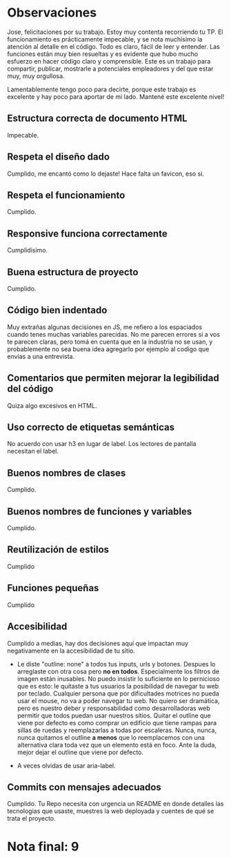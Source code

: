 # Observaciones

Jose, felicitaciones por su trabajo. Estoy muy contenta recorriendo tu TP. El funcionamiento es prácticamente impecable, y se nota muchísimo la atención al detalle en el código. Todo es claro, fácil de leer y entender. Las funciones están muy bien resueltas y es evidente que hubo mucho esfuerzo en hacer código claro y comprensible. Este es un trabajo para compartir, publicar, mostrarle a potenciales empleadores y del que estar muy, muy orgullosa. 

Lamentablemente tengo poco para decirte, porque este trabajo es excelente y hay poco para aportar de mi lado. Mantené este excelente nivel! 

## Estructura correcta de documento HTML

Impecable. 

## Respeta el diseño dado

Cumplido, me encantó como lo dejaste! Hace falta un favicon, eso si. 

## Respeta el funcionamiento

Cumplido.

## Responsive funciona correctamente

Cumplidisimo.

## Buena estructura de proyecto

Cumplido.

## Código bien indentado

Muy extrañas algunas decisiones en JS, me refiero a los espaciados cuando tenes muchas variables parecidas. No me parecen errores si a vos te parecen claras, pero tomá en cuenta que en la industria no se usan, y probablemente no sea buena idea agregarlo por ejemplo al codigo que envias a una entrevista. 

## Comentarios que permiten mejorar la legibilidad del código

Quiza algo excesivos en HTML. 

## Uso correcto de etiquetas semánticas

No acuerdo con usar h3 en lugar de label. Los lectores de pantalla necesitan el label. 

## Buenos nombres de clases

Cumplido. 

## Buenos nombres de funciones y variables

Cumplido. 

## Reutilización de estilos

Cumplido

## Funciones pequeñas

Cumplido

## Accesibilidad

Cumplido a medias, hay dos decisiones aquí que impactan muy negativamente en la accesibilidad de tu sitio. 

- Le diste "outline: none" a todos tus inputs, urls y botones. Despues lo arreglaste con otra cosa pero **no en todos**. Especialmente los filtros de imagen están inusables. No puedo insistir lo suficiente en lo pernicioso que es esto: le quitaste a tus usuarios la posibilidad de navegar tu web por teclado. Cualquier persona que por dificultades motrices no pueda usar el mouse, no va a poder navegar tu web. No quiero ser dramática, pero es nuestro deber y responsabilidad como desarrolladoras web permitir que todos puedan usar nuestros sitios. Quitar el outline que viene por defecto es como comprar un edificio que tiene rampas para sillas de ruedas y reemplazarlas a todas por escaleras. Nunca, nunca, nunca quitamos el outline **a menos** que lo reemplacemos con una alternativa clara toda vez que un elemento está en foco. Ante la duda, mejor dejar el outline que viene por defecto. 

- A veces olvidas de usar aria-label. 

## Commits con mensajes adecuados

Cumplido. Tu Repo necesita con urgencia un README en donde detalles las tecnologias que usaste, muestres la web deployada y cuentes de qué se trata el proyecto. 

# Nota final: 9

